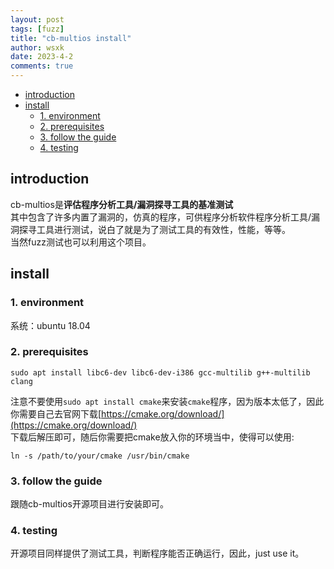 ```yaml
---
layout: post
tags: [fuzz]
title: "cb-multios install"
author: wsxk
date: 2023-4-2
comments: true
---
```


- [introduction](#introduction)
- [install](#install)
  - [1. environment](#1-environment)
  - [2. prerequisites](#2-prerequisites)
  - [3. follow the guide](#3-follow-the-guide)
  - [4. testing](#4-testing)


## introduction<br>
cb-multios是**评估程序分析工具/漏洞探寻工具的基准测试**<br>
其中包含了许多内置了漏洞的，仿真的程序，可供程序分析软件程序分析工具/漏洞探寻工具进行测试，说白了就是为了测试工具的有效性，性能，等等。<br>
当然fuzz测试也可以利用这个项目。<br>

## install<br>
### 1. environment<br>
系统：ubuntu 18.04

### 2. prerequisites<br>

    sudo apt install libc6-dev libc6-dev-i386 gcc-multilib g++-multilib clang

注意不要使用`sudo apt install cmake`来安装`cmake`程序，因为版本太低了，因此你需要自己去官网下载[https://cmake.org/download/](https://cmake.org/download/)<br>
下载后解压即可，随后你需要把cmake放入你的环境当中，使得可以使用:

    ln -s /path/to/your/cmake /usr/bin/cmake

### 3. follow the guide<br>
跟随cb-multios开源项目进行安装即可。<br>

### 4. testing<br>
开源项目同样提供了测试工具，判断程序能否正确运行，因此，just use it。<br>
